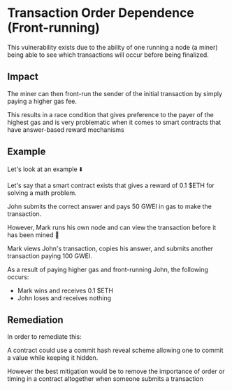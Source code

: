 # Transaction Order Dependence (Front-running)
This vulnerability exists due to the ability of one running a node (a miner) being able to see which transactions will occur before being finalized. 

## Impact
The miner can then front-run the sender of the initial transaction by simply paying a higher gas fee.

This results in a race condition that gives preference to the payer of the highest gas and is very problematic when it comes to smart contracts that have answer-based reward mechanisms

## Example
Let's look at an example ⬇️

Let's say that a smart contract exists that gives a reward of 0.1 $ETH for solving a math problem.

John submits the correct answer and pays 50 GWEI in gas to make the transaction.

However, Mark runs his own node and can view the transaction before it has been mined 👀

Mark views John's transaction, copies his answer, and submits another transaction paying 100 GWEI.

As a result of paying higher gas and front-running John, the following occurs:

- Mark wins and receives 0.1 $ETH
- John loses and receives nothing

## Remediation
In order to remediate this:

A contract could use a commit hash reveal scheme allowing one to commit a value while keeping it hidden.

However the best mitigation would be to remove the importance of order or timing in a contract altogether when someone submits a transaction
